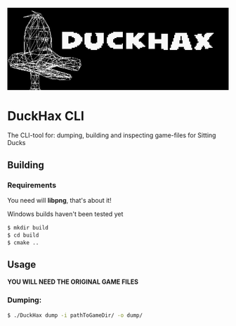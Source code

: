 ![asdf](meta/banner.png)
# DuckHax CLI

The CLI-tool for: dumping, building and inspecting game-files for Sitting Ducks
## Building
### Requirements
You need will **libpng**, that's about it!

Windows builds haven't been tested yet
```sh
$ mkdir build
$ cd build
$ cmake ..
```

## Usage
**YOU WILL NEED THE ORIGINAL GAME FILES**

### Dumping:
```sh
$ ./DuckHax dump -i pathToGameDir/ -o dump/
```